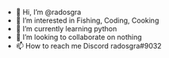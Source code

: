 - 👋 Hi, I’m @radosgra
- 👀 I’m interested in Fishing, Coding, Cooking 
- 🌱 I’m currently learning python
- 💞️ I’m looking to collaborate on nothing
- 📫 How to reach me Discord radosgra#9032

<!---
radosgra/radosgra is a ✨ special ✨ repository because its `README.md` (this file) appears on your GitHub profile.
You can click the Preview link to take a look at your changes.
--->
